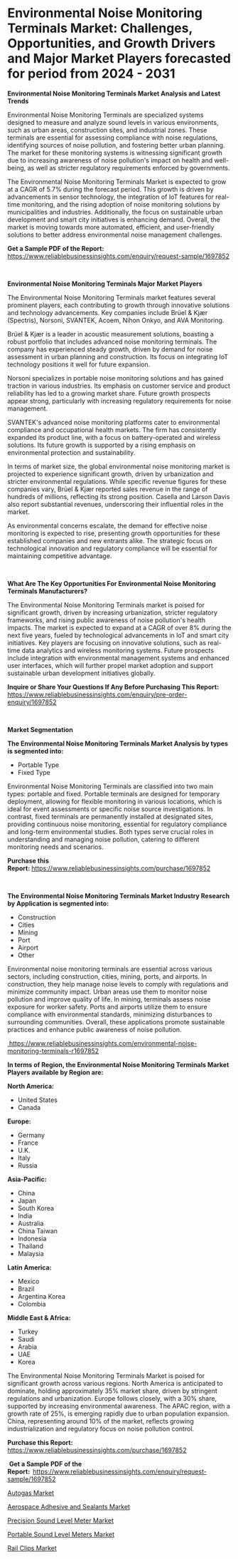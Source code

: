 <p><h1>Environmental Noise Monitoring Terminals Market: Challenges, Opportunities, and Growth Drivers and Major Market Players forecasted for period from 2024 - 2031</h1></p><p><strong>Environmental Noise Monitoring Terminals Market Analysis and Latest Trends</strong></p>
<p><p>Environmental Noise Monitoring Terminals are specialized systems designed to measure and analyze sound levels in various environments, such as urban areas, construction sites, and industrial zones. These terminals are essential for assessing compliance with noise regulations, identifying sources of noise pollution, and fostering better urban planning. The market for these monitoring systems is witnessing significant growth due to increasing awareness of noise pollution's impact on health and well-being, as well as stricter regulatory requirements enforced by governments.</p><p>The Environmental Noise Monitoring Terminals Market is expected to grow at a CAGR of 5.7% during the forecast period. This growth is driven by advancements in sensor technology, the integration of IoT features for real-time monitoring, and the rising adoption of noise monitoring solutions by municipalities and industries. Additionally, the focus on sustainable urban development and smart city initiatives is enhancing demand. Overall, the market is moving towards more automated, efficient, and user-friendly solutions to better address environmental noise management challenges.</p></p>
<p><strong>Get a Sample PDF of the Report:&nbsp;</strong> <a href="https://www.reliablebusinessinsights.com/enquiry/request-sample/1697852?utm_campaign=75&utm_medium=2&utm_source=Github&utm_content=ia&utm_term=03102024&utm_id=environmental-noise-monitoring-terminals">https://www.reliablebusinessinsights.com/enquiry/request-sample/1697852</a></p>
<p>&nbsp;</p>
<p><strong>Environmental Noise Monitoring Terminals Major Market Players</strong></p>
<p><p>The Environmental Noise Monitoring Terminals market features several prominent players, each contributing to growth through innovative solutions and technology advancements. Key companies include Brüel & Kjær (Spectris), Norsoni, SVANTEK, Acoem, Nihon Onkyo, and AVA Monitoring. </p><p>Brüel & Kjær is a leader in acoustic measurement solutions, boasting a robust portfolio that includes advanced noise monitoring terminals. The company has experienced steady growth, driven by demand for noise assessment in urban planning and construction. Its focus on integrating IoT technology positions it well for future expansion.</p><p>Norsoni specializes in portable noise monitoring solutions and has gained traction in various industries. Its emphasis on customer service and product reliability has led to a growing market share. Future growth prospects appear strong, particularly with increasing regulatory requirements for noise management.</p><p>SVANTEK's advanced noise monitoring platforms cater to environmental compliance and occupational health markets. The firm has consistently expanded its product line, with a focus on battery-operated and wireless solutions. Its future growth is supported by a rising emphasis on environmental protection and sustainability.</p><p>In terms of market size, the global environmental noise monitoring market is projected to experience significant growth, driven by urbanization and stricter environmental regulations. While specific revenue figures for these companies vary, Brüel & Kjær reported sales revenue in the range of hundreds of millions, reflecting its strong position. Casella and Larson Davis also report substantial revenues, underscoring their influential roles in the market.</p><p>As environmental concerns escalate, the demand for effective noise monitoring is expected to rise, presenting growth opportunities for these established companies and new entrants alike. The strategic focus on technological innovation and regulatory compliance will be essential for maintaining competitive advantage.</p></p>
<p>&nbsp;</p>
<p><strong>What Are The Key Opportunities For Environmental Noise Monitoring Terminals Manufacturers?</strong></p>
<p><p>The Environmental Noise Monitoring Terminals market is poised for significant growth, driven by increasing urbanization, stricter regulatory frameworks, and rising public awareness of noise pollution's health impacts. The market is expected to expand at a CAGR of over 8% during the next five years, fueled by technological advancements in IoT and smart city initiatives. Key players are focusing on innovative solutions, such as real-time data analytics and wireless monitoring systems. Future prospects include integration with environmental management systems and enhanced user interfaces, which will further propel market adoption and support sustainable urban development initiatives globally.</p></p>
<p><strong>Inquire or Share Your Questions If Any Before Purchasing This Report:</strong> <a href="https://www.reliablebusinessinsights.com/enquiry/pre-order-enquiry/1697852?utm_campaign=75&utm_medium=2&utm_source=Github&utm_content=ia&utm_term=03102024&utm_id=environmental-noise-monitoring-terminals">https://www.reliablebusinessinsights.com/enquiry/pre-order-enquiry/1697852</a></p>
<p>&nbsp;</p>
<p><strong>Market Segmentation</strong></p>
<p><strong>The Environmental Noise Monitoring Terminals Market Analysis by types is segmented into:</strong></p>
<p><ul><li>Portable Type</li><li>Fixed Type</li></ul></p>
<p><p>Environmental Noise Monitoring Terminals are classified into two main types: portable and fixed. Portable terminals are designed for temporary deployment, allowing for flexible monitoring in various locations, which is ideal for event assessments or specific noise source investigations. In contrast, fixed terminals are permanently installed at designated sites, providing continuous noise monitoring, essential for regulatory compliance and long-term environmental studies. Both types serve crucial roles in understanding and managing noise pollution, catering to different monitoring needs and scenarios.</p></p>
<p><strong>Purchase this Report:&nbsp;</strong><a href="https://www.reliablebusinessinsights.com/purchase/1697852?utm_campaign=75&utm_medium=2&utm_source=Github&utm_content=ia&utm_term=03102024&utm_id=environmental-noise-monitoring-terminals">https://www.reliablebusinessinsights.com/purchase/1697852</a></p>
<p>&nbsp;</p>
<p><strong>The Environmental Noise Monitoring Terminals Market Industry Research by Application is segmented into:</strong></p>
<p><ul><li>Construction</li><li>Cities</li><li>Mining</li><li>Port</li><li>Airport</li><li>Other</li></ul></p>
<p><p>Environmental noise monitoring terminals are essential across various sectors, including construction, cities, mining, ports, and airports. In construction, they help manage noise levels to comply with regulations and minimize community impact. Urban areas use them to monitor noise pollution and improve quality of life. In mining, terminals assess noise exposure for worker safety. Ports and airports utilize them to ensure compliance with environmental standards, minimizing disturbances to surrounding communities. Overall, these applications promote sustainable practices and enhance public awareness of noise pollution.</p></p>
<p><a href="https://www.reliablebusinessinsights.com/environmental-noise-monitoring-terminals-r1697852?utm_campaign=75&utm_medium=2&utm_source=Github&utm_content=ia&utm_term=03102024&utm_id=environmental-noise-monitoring-terminals">&nbsp;https://www.reliablebusinessinsights.com/environmental-noise-monitoring-terminals-r1697852</a></p>
<p><strong>In terms of Region, the Environmental Noise Monitoring Terminals Market Players available by Region are:</strong></p>
<p>
    <p> <strong> North America: </strong>
        <ul>
            <li>United States</li>
            <li>Canada</li>
        </ul>
        </p> 
    <p> <strong> Europe: </strong>
        <ul>
            <li>Germany</li>
            <li>France</li>
            <li>U.K.</li>
            <li>Italy</li>
            <li>Russia</li>
        </ul>
        </p> 
    <p> <strong> Asia-Pacific: </strong>
        <ul>
            <li>China</li>
            <li>Japan</li>
            <li>South Korea</li>
            <li>India</li>
            <li>Australia</li>
            <li>China Taiwan</li>
            <li>Indonesia</li>
            <li>Thailand</li>
            <li>Malaysia</li>
        </ul>
        </p> 
    <p> <strong> Latin America: </strong>
        <ul>
            <li>Mexico</li>
            <li>Brazil</li>
            <li>Argentina Korea</li>
            <li>Colombia</li>
        </ul>
        </p> 
    <p> <strong> Middle East & Africa: </strong>
        <ul>
            <li>Turkey</li>
            <li>Saudi</li>
            <li>Arabia</li>
            <li>UAE</li>
            <li>Korea</li>
        </ul>
    </p>
    </p>
<p><p>The Environmental Noise Monitoring Terminals Market is poised for significant growth across various regions. North America is anticipated to dominate, holding approximately 35% market share, driven by stringent regulations and urbanization. Europe follows closely, with a 30% share, supported by increasing environmental awareness. The APAC region, with a growth rate of 25%, is emerging rapidly due to urban population expansion. China, representing around 10% of the market, reflects growing industrialization and regulatory focus on noise pollution control.</p></p>
<p><strong>Purchase this Report: </strong><a href="https://www.reliablebusinessinsights.com/purchase/1697852?utm_campaign=75&utm_medium=2&utm_source=Github&utm_content=ia&utm_term=03102024&utm_id=environmental-noise-monitoring-terminals">https://www.reliablebusinessinsights.com/purchase/1697852</a></p>
<p>&nbsp;<strong>Get a Sample PDF of the Report:&nbsp;&nbsp;</strong><a href="https://www.reliablebusinessinsights.com/enquiry/request-sample/1697852?utm_campaign=75&utm_medium=2&utm_source=Github&utm_content=ia&utm_term=03102024&utm_id=environmental-noise-monitoring-terminals">https://www.reliablebusinessinsights.com/enquiry/request-sample/1697852</a></p>
<p><strong></strong></p>
<p><p><a href="https://www.linkedin.com/pulse/competitive-intelligence-autogas-market-key-players-strategies-tjmhf?utm_campaign=75&utm_medium=2&utm_source=Github&utm_content=ia&utm_term=03102024&utm_id=environmental-noise-monitoring-terminals">Autogas Market</a></p><p><a href="https://www.linkedin.com/pulse/aerospace-adhesive-sealants-market-ecosystem-competitive-msi3f?utm_campaign=75&utm_medium=2&utm_source=Github&utm_content=ia&utm_term=03102024&utm_id=environmental-noise-monitoring-terminals">Aerospace Adhesive and Sealants Market</a></p><p><a href="https://github.com/juniordelafrance/Market-Research-Report-List-5/blob/main/precision-sound-level-meter-market.md?utm_campaign=75&utm_medium=2&utm_source=Github&utm_content=ia&utm_term=03102024&utm_id=environmental-noise-monitoring-terminals">Precision Sound Level Meter Market</a></p><p><a href="https://github.com/MonroeBullock54/Market-Research-Report-List-1/blob/main/portable-sound-level-meters-market.md?utm_campaign=75&utm_medium=2&utm_source=Github&utm_content=ia&utm_term=03102024&utm_id=environmental-noise-monitoring-terminals">Portable Sound Level Meters Market</a></p><p><a href="https://www.linkedin.com/pulse/insights-rail-clips-industry-market-financial-status-size-jq0mf?utm_campaign=75&utm_medium=2&utm_source=Github&utm_content=ia&utm_term=03102024&utm_id=environmental-noise-monitoring-terminals">Rail Clips Market</a></p></p>